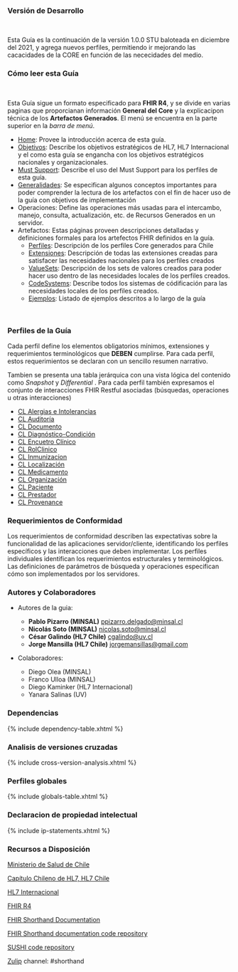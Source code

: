 ### Versión de Desarrollo
<br>

Esta Guía es la continuación de la versión 1.0.0 STU baloteada en diciembre del 2021, y agrega nuevos perfiles, permitiendo ir mejorando las cacacidades de la CORE en función de las nececidades del medio.
### Cómo leer esta Guía
<br>

Esta Guía sigue un formato especificado para **FHIR R4**, y se divide en varias paginas que proporcianan información **General del Core** y la explicacipon técnica de los **Artefactos Generados**. El menú se encuentra en la parte superior en la *barra de menú*.
<br>

* [Home](index.html): Provee la introducción acerca de esta guía.
* [Objetivos](Alcances-Objetivos.html): Describe los objetivos estratégicos de HL7, HL7 Internacional y el como esta guía se engancha con los objetivos estratégicos nacionales y organizacionales.
* [Must Support](Notas-MS.html): Describe el uso del Must Support para los perfiles de esta guía.
* [Generalidades](Aspectos-Generales.html): Se especifican algunos conceptos importantes para poder comprender la lectura de los artefactos con el fin de hacer uso de la guía con objetivos de implementación
* Operaciones: Define las operaciones más usadas para el intercambo, manejo, consulta, actualización, etc. de Recursos Generados en un servidor.
* Artefactos: Estas páginas proveen descripciones detalladas y definiciones formales para los artefectos FHIR definidos en la guía.
    * [Perfiles](artifacts.html#structures-resource-profiles): Descripción de los perfiles Core generados para Chile
    * [Extensiones](artifacts.html#structures-extension-definitions): Descripción de todas las extensiones creadas para satisfacer las necesidades nacionales para los perfiles creados
    * [ValueSets](artifacts.html#terminology-value-sets): Descripción de los sets de valores creados para poder hacer uso dentro de las necesidades locales de los perfiles creados.
    * [CodeSystems](artifacts.html#terminology-code-systems): Describe todos los sistemas de códificación para las necesidades locales de los perfiles creados.
    * [Ejemplos](artifacts.html#example-example-instances): Listado de ejemplos descritos a lo largo de la guía
<br>

### Perfiles de la Guía

Cada perfil define los elementos obligatorios mínimos, extensiones y requerimientos terminológicos que **DEBEN** cumplirse. Para cada perfil, estos requerimientos se declaran con un sencillo resumen narrativo.

Tambien se presenta una tabla jerárquica con una vista lógica del contenido como *Snapshot* y *Differential* . Para cada perfil también expresamos el conjunto de interacciones FHIR Restful asociadas (búsquedas, operaciones u otras interacciones)

* [CL Alergias e Intolerancias](StructureDefinition-CoreAletgiaIntCl.html)
* [CL Auditoría](StructureDefinition-AuditEventCl.html)
* [CL Documento](StructureDefinition-DocumentoCl.html)
* [CL Diagnóstico-Condición](StructureDefinition-CoreDiagnosticoCl.html)
* [CL Encuetro Clínico](StructureDefinition-EncounterCL.html)
* [CL RolClinico](StructureDefinition-CoreRolClinicoCl.html)
* [CL Inmunizacion](StructureDefinition-ImmunizationCL.html)
* [CL Localización](StructureDefinition-CoreLocalizacionCl.html)
* [CL Medicamento](StructureDefinition-CoreMedicamentoCl.html) 
* [CL Organización](StructureDefinition-CoreOrganizacionCl.html)
* [CL Paciente](StructureDefinition-CorePacienteCl.html)
* [CL Prestador](StructureDefinition-CorePrestadorCl.html)
* [CL Provenance](StructureDefinition-ProvenanceCl.html)

### Requerimientos de Conformidad

Los requerimientos de conformidad describen las expectativas sobre la funcionalidad de las aplicaciones servidor/cliente, identificando los perfiles específicos y las interacciones que deben implementar. Los perfiles individuales identifican los requerimientos estructurales y terminológicos. Las definiciones de parámetros de búsqueda y operaciones especifican cómo son implementados por los servidores.

###	 Autores y Colaboradores

- Autores de la guia:
  - **Pablo Pizarro (MINSAL)** [ppizarro.delgado@minsal.cl](mailto:ppizarro.delgado@minsal.cl)
  - **Nicolás Soto (MINSAL)** [nicolas.soto@minsal.cl](mailto:nicolas.soto@minsal.cl)
  - **César Galindo (HL7 Chile)** [cgalindo@uv.cl](mailto:cgalindo@uv.cl)
  - **Jorge Mansilla (HL7 Chile)** [jorgemansillas@gmail.com](mailto:jorgemansillas@gmail.com)

- Colaboradores:
  - Diego Olea (MINSAL)
  - Franco Ulloa (MINSAL)
  - Diego Kaminker (HL7 Internacional)
  - Yanara Salinas (UV)

### Dependencias

{% include dependency-table.xhtml %}

### Analisis de versiones cruzadas

{% include cross-version-analysis.xhtml %}

### Perfiles globales

{% include globals-table.xhtml %}

### Declaracion de propiedad intelectual

{% include ip-statements.xhtml %}


### Recursos a Disposición
[Ministerio de Salud de Chile](http://www.minsal.cl)

[Capítulo Chileno de HL7, HL7 Chile](http://hl7chile.cl)

[HL7 Internacional](http://hl7.org)

[FHIR R4](http://hl7.org/fhir/)

[FHIR Shorthand Documentation](https://build.fhir.org/ig/HL7/fhir-shorthand) 

[FHIR Shorthand documentation code repository](https://github.com/HL7/fhir-shorthand)

[SUSHI code repository](https://github.com/FHIR/sushi)

[Zulip](https://chat.fhir.org) channel: #shorthand

